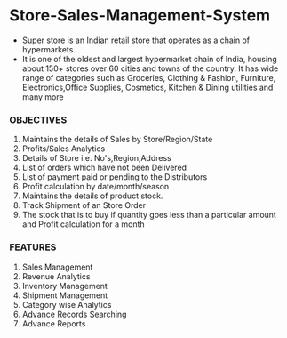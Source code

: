 # Store-Sales-Management-System
* Super store is an Indian retail store that operates as a chain of hypermarkets.
* It is one of the oldest and largest hypermarket chain of India, housing about 150+ stores over 60 cities and towns of the country. It has wide range of categories such as Groceries, Clothing & Fashion, Furniture, Electronics,Office Supplies, Cosmetics, Kitchen & Dining utilities and many more

### OBJECTIVES
1. Maintains the details of Sales by Store/Region/State 
2. Profits/Sales Analytics 
3. Details of Store i.e. No's,Region,Address 
4. List of orders which have not been Delivered 
5. List of payment paid or pending to the Distributors 
6. Profit calculation by date/month/season 
7. Maintains the details of product stock. 
8. Track Shipment of an Store Order 
9. The stock that is to buy if quantity goes less than a particular amount and Profit calculation for a month

### FEATURES
1. Sales Management 
2. Revenue Analytics 
3. Inventory Management 
4. Shipment Management 
5. Category wise Analytics 
6. Advance Records Searching 
7. Advance Reports
